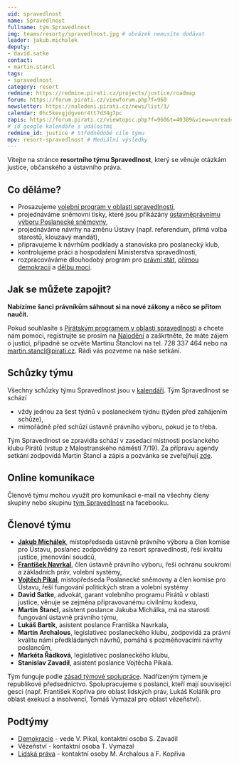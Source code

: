 ```yaml
---
uid: spravedlnost
name: Spravedlnost
fullname: tým Spravedlnost
img: teams/resorty/spravedlnost.jpg # obrázek nemusíte dodávat
leader: jakub.michalek
deputy:
- david.satke
contact:
- martin.stancl
tags:
- spravedlnost
category: resort
redmine: https://redmine.pirati.cz/projects/justice/roadmap
forum: https://forum.pirati.cz/viewforum.php?f=960
newsletter: https://nalodeni.pirati.cz/news/list/3/
calendar: 0hc5kevgjdgvenr4tt7d34g7pc
zapis: https://forum.pirati.cz/viewtopic.php?f=960&t=40389&view=unread#unread
# id google kalendáře s událostmi
redmine_id: justice # Střednědobé cíle týmu
mpv: resort-spravedlnost # Mediální výsledky
---
```


Vítejte na stránce **resortního týmu Spravedlnost**, který se věnuje otázkám justice, občanského a ústavního práva.

Co děláme?
----------

* Prosazujeme [volební program v oblasti spravedlnosti](/program/psp2017/spravedlnost/),
* projednáváme sněmovní tisky, které jsou přikázány [ústavněprávnímu výboru Poslanecké sněmovny](http://www.psp.cz/sqw/hp.sqw?k=4000),
* projednáváme návrhy na změnu Ústavy (např. referendum, přímá volba starostů, klouzavý mandát),
* připravujeme k návrhům podklady a stanoviska pro poslanecký klub,
* kontrolujeme práci a hospodaření Ministerstva spravedlnosti,
* rozpracováváme dlouhodobý program pro [právní stát](/program/dlouhodoby/pravni-stat/), [přímou demokracii](/program/dlouhodoby/prima-demokracie/) a [dělbu moci](/program/dlouhodoby/delba-moci/).

Jak se můžete zapojit?
-----------------------------

**Nabízíme šanci právníkům sáhnout si na nové zákony a něco se přitom naučit.**

Pokud souhlasíte s [Pirátským programem v oblasti spravedlnosti](/program/psp2017/spravedlnost/) a chcete nám pomoci, registrujte se prosím na [Nalodění](https://nalodeni.pirati.cz/jdu-do-toho/) a zaškrtněte, že máte zájem o justici, případně se ozvěte Martinu Štanclovi na tel. 728 337 464 nebo na <martin.stancl@pirati.cz>. Rádi vás pozveme na naše setkání. 

Schůzky týmu
---------------

Všechny schůzky týmu Spravedlnost jsou v [kalendáři](https://calendar.google.com/calendar/embed?src=0hc5kevgjdgvenr4tt7d34g7pc%40group.calendar.google.com&ctz=Europe%2FPrague). Tým Spravedlnost se schází 

* vždy jednou za šest týdnů v poslaneckém týdnu (týden před zahájením schůze),
* mimořádně před schůzí ústavně právního výboru, pokud je to třeba.

Tým Spravedlnost se zpravidla schází v zasedací místnosti poslanckého klubu Pirátů (vstup z Malostranského náměstí 7/19).
Za přípravu agendy setkání zodpovídá Martin Štancl a zápis a pozvánka se zveřejňují [zde](https://forum.pirati.cz/viewforum.php?f=960&sid=1d71bc740c5ce6b4283a957e6206b215).

Online komunikace
-----------------

Členové týmu mohou využít pro komunikaci e-mail na všechny členy skupiny nebo skupinu [tým Spravedlnost](https://www.facebook.com/groups/2235605923334102/) na facebooku.


Členové týmu
------------

* **[Jakub Michálek](/lide/jakub-michalek/)**, místopředseda ústavně právního výboru a člen komise pro Ústavu, poslanec zodpovědný za resort spravedlnosti, řeší kvalitu justice, jmenování soudců,
* **[František Navrkal](/lide/frantisek-navrkal/)**, člen ústavně právního výboru, řeší ochranu soukromí a základních práv, volební systémy,
* **[Vojtěch Pikal](/lide/vojtech-pikal/)**, místopředseda Poslanecké sněmovny a člen komise pro Ústavu, řeší fungování politických stran a volební systémy
* **David Satke**, advokát, garant volebního programu Pirátů v oblasti justice, věnuje se zejména připravovanému civilnímu kodexu,
* **Martin Štancl**, asistent poslance Jakuba Michálka, má na starosti fungování ústavně právního týmu,
* **Lukáš Bartík**, asistent poslance Františka Navrkala, 
* **Martin Archalous**, legislativec poslaneckého klubu, zodpovídá za právní kvalitu námi předkládaných návrhů, pomáhá s pozměňovacími návrhy poslancům,
* **Markéta Řádková**, legislativec poslaneckého klubu,
* **Stanislav Zavadil**, asistent poslance Vojtěcha Pikala.

Tým funguje podle [zásad týmové spolupráce](https://wiki.pirati.cz/rules/or_zatys). Nadřízeným týmem je republikové předsednictvo. Spolupracujeme s poslanci, kteří mají související gesci (např. František Kopřiva pro oblast lidských práv, Lukáš Kolářík pro oblast exekucí a insolvencí, Tomáš Vymazal pro oblast vězeňství).

Podtýmy
-------
* [Demokracie](/pripoj-se/demokracie/) - vede V. Pikal, kontaktní osoba S. Zavadil
* Vězeňství - kontaktní osoba T. Vymazal
* [Lidská práva](https://www.pirati.cz/pripoj-se/lidska-prava/) - kontaktní osoby M. Archalous a F. Kopřiva
